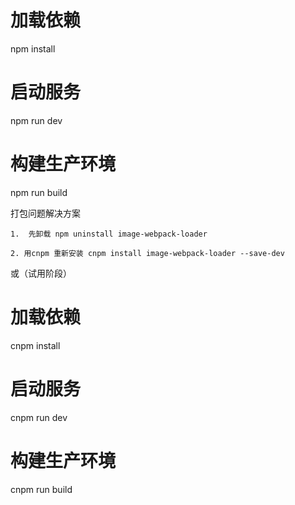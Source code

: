# 加载依赖
npm install

# 启动服务
npm run dev

# 构建生产环境
npm run build


打包问题解决方案 

    1.  先卸载 npm uninstall image-webpack-loader  

    2. 用cnpm 重新安装 cnpm install image-webpack-loader --save-dev


或（试用阶段）

# 加载依赖
cnpm install

# 启动服务
cnpm run dev

# 构建生产环境
cnpm run build